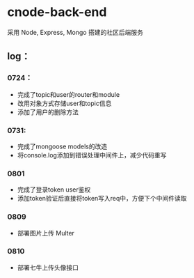 # cnode-back-end
采用 Node, Express, Mongo 搭建的社区后端服务

## log：
### 0724：
- 完成了topic和user的router和module
- 改用对象方式存储user和topic信息
- 添加了用户的删除方法

### 0731:
- 完成了mongoose models的改造
- 将console.log添加到错误处理中间件上，减少代码重写

### 0801
- 完成了登录token user鉴权
- 添加token验证后直接将token写入req中，方便下个中间件读取

### 0809 
- 部署图片上传 Multer

### 0810 
- 部署七牛上传头像接口
